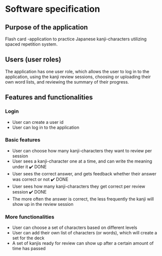 # Software specification

## Purpose of the application 
Flash card -application to practice Japanese kanji-characters utilizing spaced repetition system.

## Users (user roles)
The application has one user role, which allows the user to log in to the application, using the kanji review sessions, choosing or uploading their own word lists, and reviewing the summary of their progress. 

## Features and functionalities

### Login 
- User can create a user id
- User can log in to the application

### Basic features
- User can choose how many kanji-characters they want to review per session
- User sees a kanji-character one at a time, and can write the meaning under it ✔️ DONE
- User sees the correct answer, and gets feedback whether their answer was correct or not ✔️ DONE
- User sees how many kanji-characters they get correct per review session ✔️ DONE
- The more often the answer is correct, the less frequently the kanji will show up in the review session


### More functionalities
- User can choose a set of characters based on different levels
- User can add their own list of characters (or words), which will create a set for the deck
- A set of kanjis ready for review can show up after a certain amount of time has passed




